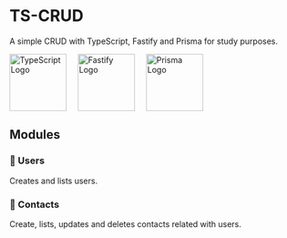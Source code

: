 # TS-CRUD

A simple CRUD with TypeScript, Fastify and Prisma for study purposes.

<div style="display: flex; flex-direction: row;">
  <img src="https://cdn.jsdelivr.net/gh/devicons/devicon@latest/icons/typescript/typescript-original.svg" alt="TypeScript Logo" style="height: 100px; width:100px; margin-right: 20px;" />
  <img src="https://cdn.jsdelivr.net/gh/devicons/devicon@latest/icons/fastify/fastify-plain.svg" alt=" Fastify Logo" style="height: 100px; width:100px; margin-right: 20px;" />
  <img src="https://cdn.jsdelivr.net/gh/devicons/devicon@latest/icons/prisma/prisma-original.svg" alt="Prisma Logo" style="height: 100px; width:100px;" />
</div>

## Modules

### 👥 Users

Creates and lists users.

### 📒 Contacts

Create, lists, updates and deletes contacts related with users.
